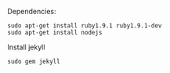 

Dependencies:

    sudo apt-get install ruby1.9.1 ruby1.9.1-dev
    sudo apt-get install nodejs
    
Install jekyll

    sudo gem jekyll 

